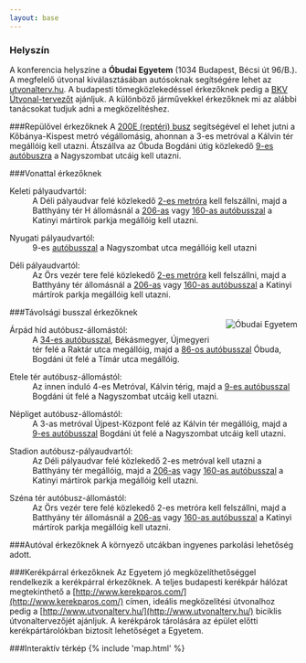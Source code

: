 ```yaml
---
layout: base
---
```

### Helyszín
A konferencia helyszíne a <span class="vcard"><strong class="org fn n">Óbudai Egyetem</strong> (<span class="adr"><span class="postal-code">1034</span> <span class="locality">Budapest</span>, <span class="street-address">Bécsi út 96/B.</span></span>)</span>.
A megfelelő útvonal kiválasztásában autósoknak segítségére lehet az [utvonalterv.hu](http://www.utvonalterv.hu/).
A budapesti tömegközlekedéssel érkezőknek pedig a [BKV Útvonal-tervezőt](http://utazastervezo.bkv.hu/tervezo/) ajánljuk.
A különböző járművekkel érkezőknek mi az alábbi tanácsokat tudjuk adni a megközelítéshez.

###Repülővel érkezőknek
A [200E (reptéri) busz](http://www.bkk.hu/menetrendek/#200E) segítségével el lehet jutni a Kőbánya-Kispest metró végállomásig,
ahonnan a 3-es metróval a Kálvin tér megállóig kell utazni. Átszállva az Óbuda Bogdáni útig közlekedő [9-es autóbuszra](http://www.bkk.hu/menetrendek/#9) a Nagyszombat utcáig kell utazni.


###Vonattal érkezőknek
<dl>
    <dt>Keleti pályaudvartól:</dt>
    <dd>A Déli pályaudvar  felé közlekedő <a href="(http://www.bkk.hu/menetrendek/#M2)">2-es metróra</a> kell felszállni, majd a Batthyány tér H állomásnál a <a href="http://www.bkk.hu/menetrendek/#260">206-as</a> vagy <a href="http://www.bkk.hu/menetrendek/#160">160-as autóbusszal</a> a Katinyi mártírok parkja  megállóig kell utazni.</dd>
</dl>
<dl>
    <dt>Nyugati pályaudvartól:</dt>
    <dd> 9-es <a href="http://www.bkk.hu/menetrendek/#160"> autóbusszal</a> a Nagyszombat utca megállóig kell utazni</dd>
</dl>
<dl>
    <dt>Déli pályaudvartól:</dt>
    <dd>Az Örs vezér tere felé közlekedő <a href="http://www.bkk.hu/menetrendek/#M2">2-es metróra</a> kell felszállni, majd a Batthyány tér állomásnál a <a href="http://www.bkk.hu/menetrendek/#260">206-as</a> vagy <a href="http://www.bkk.hu/menetrendek/#160">160-as autóbusszal</a> a Katinyi mártírok parkja  megállóig kell utazni.</dd>
</dl>

<img alt="Óbudai Egyetem" style="float: right; margin: 1.5em 0 1.5em 1.5em;" src="{{site.root}}/assets/img/neumann-janos-informatikai-kar.jpg"></p>

###Távolsági busszal érkezőknek
<dl>
    <dt>Árpád híd autóbusz-állomástól:</dt>
    <dd>
        A <a href="http://www.bkk.hu/menetrendek/#34">34-es autóbusszal</a>, Békásmegyer, Újmegyeri tér felé a Raktár utca megállóig, majd a
        <a href="http://www.bkk.hu/menetrendek/#86">86-os autóbusszal</a> Óbuda, Bogdáni út felé a Tímár utca megállóig.
    </dd>
</dl>
<dl>
    <dt>Etele tér autóbusz-állomástól:</dt>
    <dd>
        Az innen induló 4-es Metróval, Kálvin térig, majd a <a href="http://www.bkk.hu/menetrendek/#260">9-es autóbusszal</a> Bogdáni út
        felé a Nagyszombat utcáig kell utazni.
    </dd>
</dl>
<dl>
    <dt>Népliget autóbusz-állomástól:</dt>
    <dd>
        A 3-as metróval Újpest-Központ felé az Kálvin tér megállóig, majd a <a href="http://www.bkk.hu/menetrendek/#9">9-es autóbusszal</a>
        Bogdáni út felé a Nagyszombat utcáig kell utazni.
    </dd>
</dl>
<dl>
    <dt>Stadion autóbusz-pályaudvartól:</dt>
    <dd>
        Az Déli pályaudvar felé közlekedő 2-es metróval kell utazni a Batthyány tér megállóig, majd a <a href="http://www.bkk.hu/menetrendek/#260">206-as</a>
        vagy <a href="http://www.bkk.hu/menetrendek/#160">160-as autóbusszal</a> a Katinyi mártírok parkja  megállóig kell utazni.
    </dd>
</dl>
<dl>
    <dt>Széna tér autóbusz-állomástól:</dt>
    <dd>
        Az Örs vezér tere felé közlekedő 2-es metróra kell felszállni, majd a Batthyány tér állomásnál a <a href="http://www.bkk.hu/menetrendek/#260">206-as</a>
        vagy <a href="http://www.bkk.hu/menetrendek/#160">160-as autóbusszal</a> a Katinyi mártírok parkja  megállóig kell utazni.
    </dd>
</dl>


###Autóval érkezőknek
A környező utcákban ingyenes parkolási lehetőség adott.


###Kerékpárral érkezőknek
Az Egyetem jó megközelíthetőséggel rendelkezik a kerékpárral érkezőknek. A teljes budapesti kerékpár hálózat megtekinthető a
[http://www.kerekparos.com/](http://www.kerekparos.com/) címen, ideális megközelítési útvonalhoz pedig a
[http://www.utvonalterv.hu/](http://www.utvonalterv.hu/) biciklis útvonaltervezőjét ajánljuk. A kerékpárok tárolására az épület előtti
kerékpártárolókban biztosít lehetőséget a Egyetem.


###Interaktív térkép
{% include 'map.html' %}
